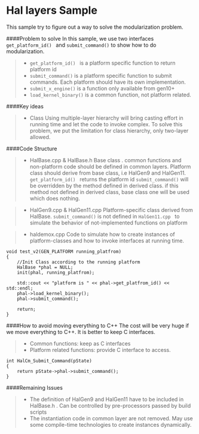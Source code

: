 Hal layers Sample 
===================
This sample try to figure out a way to solve the modularization problem. 


####Problem to solve
In this sample, we use two interfaces ```get_platform_id() ``` and ```submit_command()``` to show how to do modularization.
> -  ```get_platform_id() ``` is a platform specific function to return platform id 
> -  ```submit_command()```   is a platform specific function to submit commands. Each platform should have its own implementation.
> -  ```submit_x_engine()```  is a function only available from gen10+
> - ```load_kernel_binary()``` is a common function, not platform related.

####Key ideas

> - Class 
  Using multiple-layer hierarchy will bring casting effort in running time and let the code to invoke complex. To solve this problem, we put the limitation for class hierarchy, only two-layer allowed.

####Code Structure
>- HalBase.cpp & HalBase.h
Base class . common functions and non-platform code should be defined in common layers.
Platform class should derive from base class, i.e HalGen9 and HalGen11.
```get_platform_id() ``` returns the platform id 
```submit_command()``` will be overridden by the method defined in derived class. if this method not defined in derived class, base class one will be used which does nothing. 

>- HalGen9.cpp & HalGen11.cpp
Platform-specific class derived from HalBase. 
```submit_command()```  is not defined in ```HalGen11.cpp ``` to simulate the behavior of not-implemented functions on platform

>- haldemox.cpp
Code to simulate how to create instances of platform-classes and how to invoke interfaces at running time.
```
void test_v2(GEN_PLATFORM running_platfrom)
{
	//Init Class according to the running platform
	HalBase *phal = NULL;
	init(phal, running_platfrom);
	
	std::cout << "platform is " << phal->get_platfrom_id() << std::endl;
	phal->load_kernel_binary();	
	phal->submit_command();
	
	return;
}
```
####How to avoid moving everything to C++
The cost will be very huge if we move everything to C++. It is better to keep C interfaces.
>-  Common functions: keep as C interfaces
>- Platform related functions: provide C interface to access.
```
int HalCm_Submit_Command(pState)
{
	return pState->phal->submit_command();
}
```



####Remaining Issues
>- The definition of HalGen9 and HalGen11 have to be included in HalBase.h . Can be controlled by pre-processors passed by build scripts
>- The instantiation code in common layer are not removed.  May use some compile-time technologies to create instances dynamically.